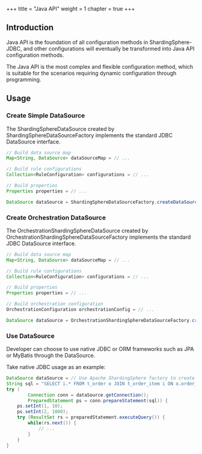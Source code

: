 +++
title = "Java API"
weight = 1
chapter = true
+++

## Introduction

Java API is the foundation of all configuration methods in ShardingSphere-JDBC, 
and other configurations will eventually be transformed into Java API configuration methods.

The Java API is the most complex and flexible configuration method, which is suitable for the scenarios requiring dynamic configuration through programming.

## Usage

### Create Simple DataSource

The ShardingSphereDataSource created by ShardingSphereDataSourceFactory implements the standard JDBC DataSource interface.

```java
// Build data source map
Map<String, DataSource> dataSourceMap = // ...

// Build rule configurations
Collection<RuleConfiguration> configurations = // ...

// Build properties
Properties properties = // ...

DataSource dataSource = ShardingSphereDataSourceFactory.createDataSource(dataSourceMap, configurations, properties);
```

### Create Orchestration DataSource

The OrchestrationShardingSphereDataSource created by OrchestrationShardingSphereDataSourceFactory implements the standard JDBC DataSource interface.


```java
// Build data source map
Map<String, DataSource> dataSourceMap = // ...

// Build rule configurations
Collection<RuleConfiguration> configurations = // ...

// Build properties
Properties properties = // ...

// Build orchestration configuration
OrchestrationConfiguration orchestrationConfig = // ...

DataSource dataSource = OrchestrationShardingSphereDataSourceFactory.createDataSource(dataSourceMap, configurations, properties, orchestrationConfig);
```

### Use DataSource

Developer can choose to use native JDBC or ORM frameworks such as JPA or MyBatis through the DataSource.

Take native JDBC usage as an example:

```java
DataSource dataSource = // Use Apache ShardingSphere factory to create DataSource
String sql = "SELECT i.* FROM t_order o JOIN t_order_item i ON o.order_id=i.order_id WHERE o.user_id=? AND o.order_id=?";
try (
        Connection conn = dataSource.getConnection();
        PreparedStatement ps = conn.prepareStatement(sql)) {
    ps.setInt(1, 10);
    ps.setInt(2, 1000);
    try (ResultSet rs = preparedStatement.executeQuery()) {
        while(rs.next()) {
            // ...
        }
    }
}
```
